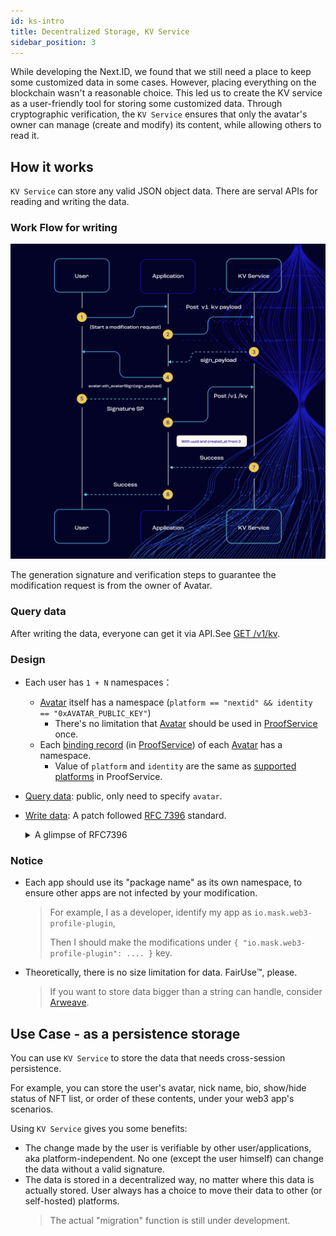 ```yaml
---
id: ks-intro
title: Decentralized Storage, KV Service
sidebar_position: 3
---
```


While developing the Next.ID, we found that we still need a place to keep some customized data in some cases. However, placing everything on the blockchain wasn't a reasonable choice. This led us to create the KV service as a user-friendly tool for storing some customized data. Through cryptographic verification, the `KV Service` ensures that only the avatar's owner can manage (create and modify) its content, while allowing others to read it.

## How it works 
`KV Service` can store any valid JSON object data. There are serval APIs for reading and writing the data.

### Work Flow for writing 

![](../../../static/img/core-concept/kvservice-workflow.png)

The generation signature and verification steps to guarantee the modification request is from the owner of Avatar.

### Query data
After writing the data, everyone can get it via API.See [GET /v1/kv](/rest-api/kvservice-api#query).


### Design
- Each user has `1 + N` namespaces：
  - [Avatar](/introduction/how-it-works#avatars-in-nextid) itself has a namespace (`platform == "nextid" && identity == "0xAVATAR_PUBLIC_KEY"`)
    - There's no limitation that [Avatar](/introduction/how-it-works#avatars-in-nextid) should be used in [ProofService](ps-intro) once.
  - Each [binding record](./ps-intro#data-structure) (in [ProofService](ps-intro)) of each [Avatar](/introduction/how-it-works#avatars-in-nextid) has a namespace.
    - Value of `platform` and `identity` are the same as [supported platforms](./ps-intro#supported-platform) in ProofService.
- [Query data](/rest-api/kvservice-api#query): public, only need to specify `avatar`.
- [Write data](/rest-api/kvservice-api#payload): A patch followed [RFC 7396](https://www.rfc-editor.org/rfc/rfc7396) standard.

  <details>
  <summary>A glimpse of RFC7396</summary>

  ```js
  // Assume current data is:
  {
    "a": {
      "b": [2, 3, 4, "test"]
    },
    "c": "Hello"
  }

  // If this patch is submitted:
  { "a": { "b": null, "new_key": true }, "c": "KVService" }

  // Then patched data will become:
  {
    "a": {
      "new_key": true
    },
    "c": "KVService"
  }
  // Notice: nested modification of Array value is not supported.
  //         Replace the whole Array with new value instead.
  ```
  </details>

### Notice
- Each app should use its "package name" as its own namespace, to ensure other apps are not infected by your modification.
  > For example, I as a developer, identify my app as `io.mask.web3-profile-plugin`,
  >
  > Then I should make the modifications under `{ "io.mask.web3-profile-plugin": .... }` key.

- Theoretically, there is no size limitation for data. FairUse™️, please.
  > If you want to store data bigger than a string can handle, consider [Arweave](https://www.arweave.org).

## Use Case - as a persistence storage

You can use `KV Service` to store the data that needs cross-session persistence.

For example, you can store the user's avatar, nick name, bio, show/hide status of NFT list, or order of these contents, under your web3 app's scenarios.

Using `KV Service` gives you some benefits:

- The change made by the user is verifiable by other user/applications, aka platform-independent. No one (except the user himself) can change the data without a valid signature.
- The data is stored in a decentralized way, no matter where this data is actually stored. User always has a choice to move their data to other (or self-hosted) platforms.
  > The actual "migration" function is still under development.
